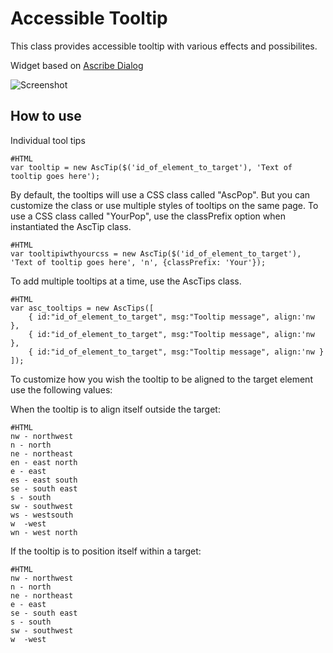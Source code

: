 Accessible Tooltip
===========

This class provides accessible tooltip with various effects and possibilites.

Widget based on <a href="http://mootools.net/forge/p/ascribe_dialog">Ascribe Dialog</a>

![Screenshot](http://www.accessiblemootoolsdemo.iao.fraunhofer.de/Mootools_Widgets/WidgetThumbs/Tree.png)

How to use
----------

Individual tool tips

	#HTML
	var tooltip = new AscTip($('id_of_element_to_target'), 'Text of tooltip goes here');

By default, the tooltips will use a CSS class called "AscPop". But you can customize the class or use multiple styles of tooltips on the same page. To use a CSS class called "YourPop", use the classPrefix option when instantiated the AscTip class. 

	#HTML
	var tooltipiwthyourcss = new AscTip($('id_of_element_to_target'), 'Text of tooltip goes here', 'n', {classPrefix: 'Your'});

To add multiple tooltips at a time, use the AscTips class. 

	#HTML
	var asc_tooltips = new AscTips([
		{ id:"id_of_element_to_target", msg:"Tooltip message", align:'nw },
		{ id:"id_of_element_to_target", msg:"Tooltip message", align:'nw },
		{ id:"id_of_element_to_target", msg:"Tooltip message", align:'nw }
	]); 

To customize how you wish the tooltip to be aligned to the target element use the following values:

When the tooltip is to align itself outside the target:

	#HTML
	nw - northwest
	n - north
	ne - northeast
	en - east north
	e - east
	es - east south
	se - south east
	s - south
	sw - southwest
	ws - westsouth
	w  -west
	wn - west north

If the tooltip is to position itself within a target: 

	#HTML
	nw - northwest
	n - north
	ne - northeast
	e - east
	se - south east
	s - south
	sw - southwest
	w  -west
